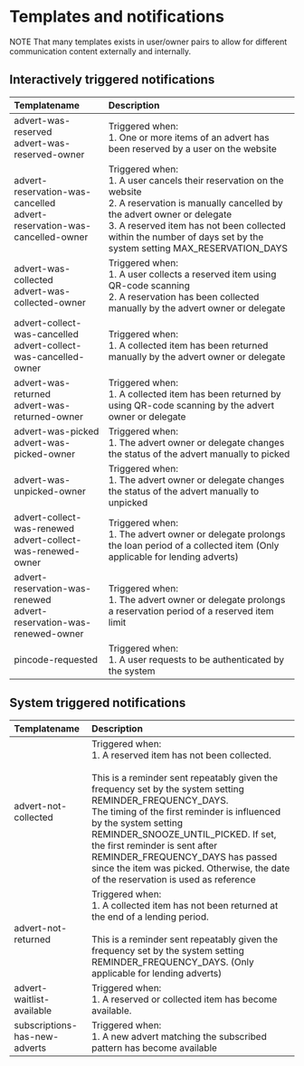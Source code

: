 # Templates and notifications

NOTE That many templates exists in user/owner pairs to allow for different communication content externally and internally.

## Interactively triggered notifications

| Templatename                                                                | Description                                                                                                                                                                                                                                                              |
| :-------------------------------------------------------------------------- | :----------------------------------------------------------------------------------------------------------------------------------------------------------------------------------------------------------------------------------------------------------------------- |
| advert-was-reserved<br/>advert-was-reserved-owner                           | Triggered when:<br/>1. One or more items of an advert has been reserved by a user on the website                                                                                                                                                                         |
| advert-reservation-was-cancelled<br/>advert-reservation-was-cancelled-owner | Triggered when:<br/>1. A user cancels their reservation on the website<br/>2. A reservation is manually cancelled by the advert owner or delegate<br/>3. A reserved item has not been collected within the number of days set by the system setting MAX_RESERVATION_DAYS |
| advert-was-collected<br/>advert-was-collected-owner                         | Triggered when:<br/>1. A user collects a reserved item using QR-code scanning<br/>2. A reservation has been collected manually by the advert owner or delegate                                                                                                           |
| advert-collect-was-cancelled<br/>advert-collect-was-cancelled-owner         | Triggered when:<br/>1. A collected item has been returned manually by the advert owner or delegate                                                                                                                                                                       |
| advert-was-returned<br/>advert-was-returned-owner                           | Triggered when:<br/>1. A collected item has been returned by using QR-code scanning by the advert owner or delegate                                                                                                                                                      |
| advert-was-picked<br/>advert-was-picked-owner                               | Triggered when:<br/>1. The advert owner or delegate changes the status of the advert manually to picked                                                                                                                                                                  |
| advert-was-unpicked-owner                                                   | Triggered when:<br/>1. The advert owner or delegate changes the status of the advert manually to unpicked                                                                                                                                                                |
| advert-collect-was-renewed<br/> advert-collect-was-renewed-owner            | Triggered when:<br/>1. The advert owner or delegate prolongs the loan period of a collected item (Only applicable for lending adverts)                                                                                                                                   |
| advert-reservation-was-renewed<br/>advert-reservation-was-renewed-owner     | Triggered when:<br/>1. The advert owner or delegate prolongs a reservation period of a reserved item limit                                                                                                                                                               |
| pincode-requested                                                           | Triggered when:<br/>1. A user requests to be authenticated by the system                                                                                                                                                                                                 |

## System triggered notifications

| Templatename                  | Description                                                                                                                                                                                                                                                                                                                                                                                                                                                 |
| :---------------------------- | :---------------------------------------------------------------------------------------------------------------------------------------------------------------------------------------------------------------------------------------------------------------------------------------------------------------------------------------------------------------------------------------------------------------------------------------------------------- |
| advert-not-collected          | Triggered when:<br/>1. A reserved item has not been collected.<br/><br/>This is a reminder sent repeatably given the frequency set by the system setting REMINDER_FREQUENCY_DAYS.<br/>The timing of the first reminder is influenced by the system setting REMINDER_SNOOZE_UNTIL_PICKED. If set, the first reminder is sent after REMINDER_FREQUENCY_DAYS has passed since the item was picked. Otherwise, the date of the reservation is used as reference |
| advert-not-returned           | Triggered when:<br/>1. A collected item has not been returned at the end of a lending period.<br/><br/>This is a reminder sent repeatably given the frequency set by the system setting REMINDER_FREQUENCY_DAYS. (Only applicable for lending adverts)                                                                                                                                                                                                      |
| advert-waitlist-available     | Triggered when:<br/>1. A reserved or collected item has become available.                                                                                                                                                                                                                                                                                                                                                                                   |
| subscriptions-has-new-adverts | Triggered when:<br/>1. A new advert matching the subscribed pattern has become available                                                                                                                                                                                                                                                                                                                                                                    |
